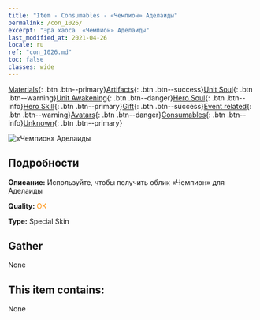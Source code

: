 ```yaml
---
title: "Item - Consumables - «Чемпион» Аделаиды"
permalink: /con_1026/
excerpt: "Эра хаоса  «Чемпион» Аделаиды"
last_modified_at: 2021-04-26
locale: ru
ref: "con_1026.md"
toc: false
classes: wide
---
```

 [Materials](/ItemsRU/){: .btn .btn--primary}[Artifacts](/ItemsRU/Artifacts/){: .btn .btn--success}[Unit Soul](/ItemsRU/UnitSoul/){: .btn .btn--warning}[Unit Awakening](/ItemsRU/UnitAwakening/){: .btn .btn--danger}[Hero Soul](/ItemsRU/HeroSoul/){: .btn .btn--info}[Hero Skill](/ItemsRU/HeroSkill/){: .btn .btn--primary}[Gift](/ItemsRU/Gift/){: .btn .btn--success}[Event related](/ItemsRU/Events/){: .btn .btn--warning}[Avatars](/ItemsRU/Avatars/){: .btn .btn--danger}[Consumables](/ItemsRU/Consumables/){: .btn .btn--info}[Unknown](/ItemsRU/Unknown/){: .btn .btn--primary}

 ![«Чемпион» Аделаиды](/images/h/h_Adelaide8.jpg)

## Подробности
 **Описание:** Используйте, чтобы получить облик «Чемпион» для Аделаиды

 **Quality:** <span style="color: #FF8C00">OK</span>

 **Type:** Special Skin

## Gather

  None

## This item contains:

  None

